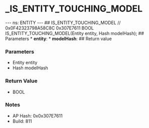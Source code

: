 # _IS_ENTITY_TOUCHING_MODEL

--- ns: ENTITY --- ## IS_ENTITY_TOUCHING_MODEL  // 0x0F42323798A58C8C 0x307E7611 BOOL IS_ENTITY_TOUCHING_MODEL(Entity entity, Hash modelHash);   ## Parameters * **entity**: * **modelHash**:  ## Return value

### Parameters
* Entity entity
* Hash modelHash

### Return Value
* BOOL

### Notes
* AP Hash: 0x0x307E7611
* Build: 811

